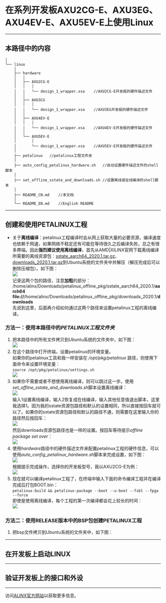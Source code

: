 # 在系列开发板AXU2CG-E、AXU3EG、AXU4EV-E、AXU5EV-E上使用Linux
---
## 本路径中的内容 
	│
	└── linux
		│
		├── hardware
		│	│
		│	├── AXU2CG-E 
		│	│	│
		│	│	└── design_1_wrapper.xsa	//AXU2CG-E开发板的硬件描述文件
		│	│
		│	├── AXU3CG 
		│	│	│
		│	│	└── design_1_wrapper.xsa	//AXU3EG开发板的硬件描述文件
		│	│
		│	├── AXU4EV-E 
		│	│	│
		│	│	└── design_1_wrapper.xsa	//AXU4EV-E开发板的硬件描述文件
		│	│
		│	└── AXU5EV-E 
		│		│	
		│	 	└── design_1_wrapper.xsa	//AXU5EV-E开发板的硬件描述文件
		│
		├── petalinux	//petalinux工程文件夹
		│
		├── auto_config_petalinux_hardware.sh	//自动设置硬件描述文件的shell脚本
		│
		├── set_offline_sstate_and_downloads.sh	//设置离线或在线编译的shell脚本
		│
		├── README_CN.md	//本文档
		│
		└── README_EN.md	//English README 
---
## 创建和使用PETALINUX工程
- 关于**离线编译**：petalinux工程编译时会从网上获取大量的必要资源，编译速度也依赖于网速，如果网络不稳定还有可能在等待很久之后编译失败，总之有很多弊端。因此**强烈建议使用离线编译**，首先从AMD|XILINX官网下载离线编译所需要的离线资源包：[sstate_aarch64_2020.1.tar.gz](https://xilinx-ax-dl.entitlenow.com/dl/ul/2020/06/01/R210329478/sstate_aarch64_2020.1.tar.gz?hash=EqeKX8hOtjjXirWfThN0NA&expires=1677753350&filename=sstate_aarch64_2020.1.tar.gz)、[downloads_2020.1.tar.gz](https://xilinx-ax-dl.entitlenow.com/dl/ul/2020/06/01/R210329480/downloads_2020.1.tar.gz?hash=zfojKvkf1j-MM0E3Ba9UkQ&expires=1677753365&filename=downloads_2020.1.tar.gz)到Ubuntu系统的文件夹中并解压（解压完成后可以删除压缩包）。如下图：\
![](./.images_for_README/3.png)\
记录这两个包的路径，注意**加粗**的部分：\
/home/alinx/Downloads/petalinux_offline_pkg/sstate_aarch64_2020.1/**aarch64**
**file://**/home/alinx/Downloads/petalinux_offline_pkg/downloads_2020.1/**downloads**\
先说到这里，后面再介绍如何通过这两个路径来设置petalinux工程的离线编译。
### 方法一：使用本路径中的*PETALINUX工程文件夹*
1. 把本路径中的所有文件拷贝到Ubuntu系统的文件夹中，如下图：\
![](./.images_for_README/1.png)
2. 在这个路径中打开终端，设置petalinux的环境变量。\
如果你的petalinux工具和我一样安装在 */opt/pkg/petalinux* 路径，则使用下面命令来设置环境变量：\
`source /opt/pkg/petalinux/settings.sh`\
![](./.images_for_README/2.png)
3. 如果你不需要或者不想使用离线编译，则可以跳过这一步。使用*set_offline_sstate_and_downloads.sh*脚本设置离线编译：\
![](./.images_for_README/6.png)\
输入1设置离线编译，输入2恢复成在线编译，输入其他任意值退出脚本，这里我选择1。因为我的sstate资源包路径和默认的设置相同，所以直接按回车就可以了。如果你的sstate资源包路径和默认的路径不通，则需要在这里输入你的路径然后按回车：\
![](./.images_for_README/7.png)\
然后downloads资源包路径也是一样的设置。按回车等待提示*offline package set over*：\
![](./.images_for_README/8.png)
4. 使用*hardware*路径中的硬件描述文件来配置petalinux工程的硬件信息，可以使用*auto_config_petalinux_hardware.sh*脚本来完成设置，如下图：\
![](./.images_for_README/4.png)\
根据提示完成操作，选择你的开发板型号，我以AXU2CG-E为例：\
![](./.images_for_README/5.png)
5. 现在就可以编译petalinux工程了，在终端中输入下面的命令编译工程并在编译完成后打包BOOT.bin：\
`petalinux-build && petalinux-package --boot --u-boot --fsbl --fpga --force`\
即使是使用离线编译，每个工程的第一次编译都会花上较长的时间：\
![](./.images_for_README/9.png)

### 方法二：使用RELEASE版本中的BSP包创建PETALINUX工程
1. 把bsp文件拷贝到Ubuntu系统的文件夹中，如下图：

---
## 在开发板上启动LINUX
---
## 验证开发板上的接口和外设

---
访问[ALINX官方网站](https://www.alinx.com)以获取更多信息。